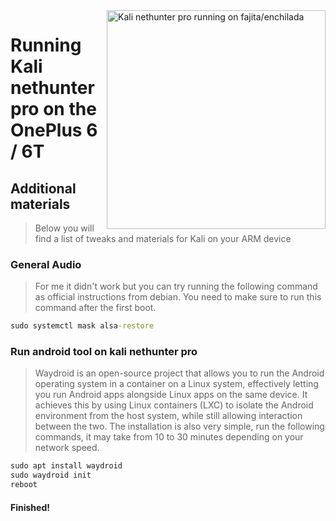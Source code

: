 <img align="right" src="enchilada.png" width="350" alt="Kali nethunter pro running on fajita/enchilada">

# Running Kali nethunter pro on the OnePlus 6 / 6T

## Additional materials
> Below you will find a list of tweaks and materials for Kali on your ARM device


### General Audio
> For me it didn't work but you can try running the following command as official instructions from debian. You need to make sure to run this command after the first boot.
```cmd
sudo systemctl mask alsa-restore
```


### Run android tool on kali nethunter pro
> Waydroid is an open-source project that allows you to run the Android operating system in a container on a Linux system, effectively letting you run Android apps alongside Linux apps on the same device. It achieves this by using Linux containers (LXC) to isolate the Android environment from the host system, while still allowing interaction between the two.
> The installation is also very simple, run the following commands, it may take from 10 to 30 minutes depending on your network speed.
```cmd
sudo apt install waydroid
sudo waydroid init
reboot
```


#### Finished!





















